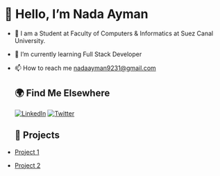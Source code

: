 # 👋 Hello, I’m Nada Ayman
- 🔭 I am a Student at Faculty of Computers & Informatics at Suez Canal University.
- 🌱 I’m currently learning Full Stack Developer
- 📫 How to reach me nadaayman9231@gmail.com
  
  ## 🌍 Find Me Elsewhere

  [![LinkedIn](https://cdn-icons-png.flaticon.com/128/3536/3536505.png)](https://www.linkedin.com/in/nada-ayman-6296b5254/)
  [![Twitter](https://cdn-icons-png.flaticon.com/128/733/733579.png)](https://twitter.com/nadaayman9231)

  
  ## 🚀 Projects 

- [Project 1](https://github.com/nadaelsaidy/git_commands)
- [Project 2](https://github.com/nadaelsaidy/HTML_CheatSheet)
